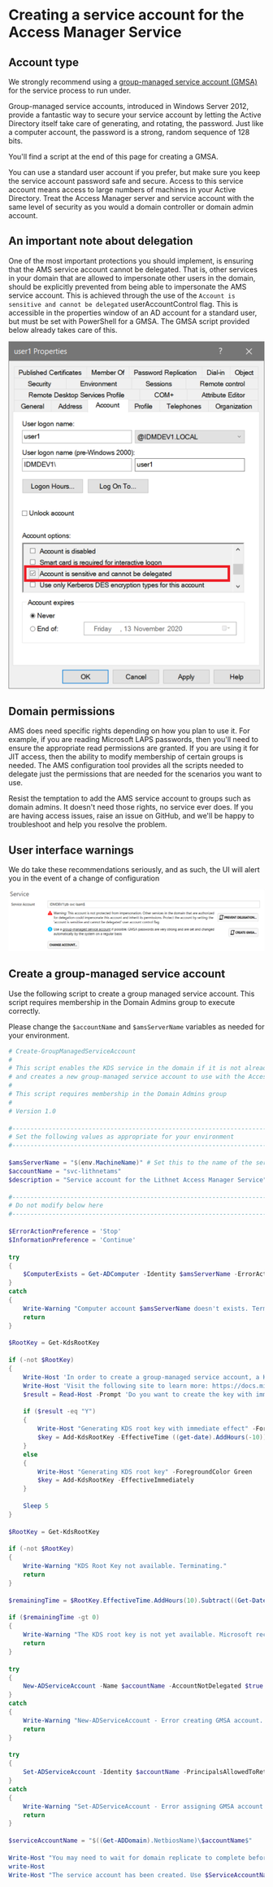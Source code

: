 # Creating a service account for the Access Manager Service

## Account type

We strongly recommend using a [group-managed service account (GMSA)](https://docs.microsoft.com/en-us/windows-server/security/group-managed-service-accounts/group-managed-service-accounts-overview) for the service process to run under.

Group-managed service accounts, introduced in Windows Server 2012, provide a fantastic way to secure your service account by letting the Active Directory itself take care of generating, and rotating, the password. Just like a computer account, the password is a strong, random sequence of 128 bits.

You'll find a script at the end of this page for creating a GMSA.

You can use a standard user account if you prefer, but make sure you keep the service account password safe and secure. Access to this service account means access to large numbers of machines in your Active Directory. Treat the Access Manager server and service account with the same level of security as you would a domain controller or domain admin account.

## An important note about delegation

One of the most important protections you should implement, is ensuring that the AMS service account cannot be delegated. That is, other services in your domain that are allowed to impersonate other users in the domain, should be explicitly prevented from being able to impersonate the AMS service account. This is achieved through the use of the `Account is sensitive and cannot be delegated` userAccountControl flag. This is accessible in the properties window of an AD account for a standard user, but must be set with PowerShell for a GMSA. The GMSA script provided below already takes care of this.

![account\_sensitive](../../.gitbook/assets/aduc-account-is-sensitive.png)

## Domain permissions

AMS does need specific rights depending on how you plan to use it. For example, if you are reading Microsoft LAPS passwords, then you'll need to ensure the appropriate read permissions are granted. If you are using it for JIT access, then the ability to modify membership of certain groups is needed. The AMS configuration tool provides all the scripts needed to delegate just the permissions that are needed for the scenarios you want to use.

Resist the temptation to add the AMS service account to groups such as domain admins. It doesn't need those rights, no service ever does. If you are having access issues, raise an issue on GitHub, and we'll be happy to troubleshoot and help you resolve the problem.

## User interface warnings

We do take these recommendations seriously, and as such, the UI will alert you in the event of a change of configuration

![delegation\_warning](../../.gitbook/assets/delegation-warning.png)

## Create a group-managed service account

Use the following script to create a group managed service account. This script requires membership in the Domain Admins group to execute correctly.

Please change the `$accountName` and `$amsServerName` variables as needed for your environment.

```powershell
# Create-GroupManagedServiceAccount
#
# This script enables the KDS service in the domain if it is not already enabled,
# and creates a new group-managed service account to use with the Access Manager service
#
# This script requires membership in the Domain Admins group
#
# Version 1.0

#-------------------------------------------------------------------------
# Set the following values as appropriate for your environment
#-------------------------------------------------------------------------

$amsServerName = "$(env.MachineName)" # Set this to the name of the server you are installing AMS on,
$accountName = "svc-lithnetams"
$description = "Service account for the Lithnet Access Manager Service"

#-------------------------------------------------------------------------
# Do not modify below here
#-------------------------------------------------------------------------

$ErrorActionPreference = 'Stop'
$InformationPreference = 'Continue'

try 
{
    $ComputerExists = Get-ADComputer -Identity $amsServerName -ErrorAction Stop
} 
catch 
{
    Write-Warning "Computer account $amsServerName doesn't exists. Terminating."
    return
}

$RootKey = Get-KdsRootKey

if (-not $RootKey) 
{
    Write-Host 'In order to create a group-managed service account, a KDS key must be generated for this domain. If this is a non-production domain, you can generate a new key with immediate effect, otherwise you must wait 10 hours for the key to replicate to all DCs before proceeding.' -ForegroundColor Yellow
    Write-Host 'Visit the following site to learn more: https://docs.microsoft.com/en-us/windows-server/security/group-managed-service-accounts/create-the-key-distribution-services-kds-root-key' -ForegroundColor Yellow
    $result = Read-Host -Prompt 'Do you want to create the key with immediate effect? Y/N'

    if ($result -eq "Y")
    {
        Write-Host "Generating KDS root key with immediate effect" -ForegroundColor Green
        $key = Add-KdsRootKey -EffectiveTime ((get-date).AddHours(-10))
    }
    else
    {
        Write-Host "Generating KDS root key" -ForegroundColor Green
        $key = Add-KdsRootKey -EffectiveImmediately
    }

    Sleep 5
}

$RootKey = Get-KdsRootKey

if (-not $RootKey)
{
    Write-Warning "KDS Root Key not available. Terminating."
    return
}

$remainingTime = $RootKey.EffectiveTime.AddHours(10).Subtract((Get-Date));

if ($remainingTime -gt 0) 
{
    Write-Warning "The KDS root key is not yet available. Microsoft recommend waiting 10 hours before using the KDS key, to ensure it has had time to replicate to all domain controllers. The KDS key will be ready in $($remainingTime). Please re-run this script after that time."
    return
}

try 
{
    New-ADServiceAccount -Name $accountName -AccountNotDelegated $true -Description $description -Enabled $true -KerberosEncryptionType AES256, AES128 -SamAccountName $accountName -RestrictToOutboundAuthenticationOnly -ErrorAction Stop
}
catch
{
    Write-Warning "New-ADServiceAccount - Error creating GMSA account. Terminating with error: $($_.Exception.Message)"
    return
}

try 
{
    Set-ADServiceAccount -Identity $accountName -PrincipalsAllowedToRetrieveManagedPassword $ComputerExists.SamAccountName
}
catch 
{
    Write-Warning "Set-ADServiceAccount - Error assigning GMSA account. Terminating with error: $($_.Exception.Message)"
    return
}

$serviceAccountName = "$((Get-ADDomain).NetbiosName)\$accountName$"

Write-Host "You may need to wait for domain replicate to complete before you are able to use the account" -ForegroundColor Yellow
write-Host
Write-Host "The service account has been created. Use $ServiceAccountName in the installer." -ForegroundColor Yellow
```
